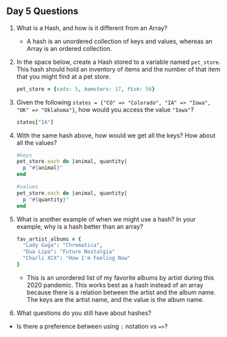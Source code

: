 ## Day 5 Questions

1. What is a Hash, and how is it different from an Array?

   - A hash is an unordered collection of keys and values, whereas an Array is an ordered collection.

1. In the space below, create a Hash stored to a variable named `pet_store`.  This hash should hold an inventory of items and the number of that item that you might find at a pet store.

   ```ruby
   pet_store = {cats: 5, hamsters: 17, fish: 56}
   ```

1. Given the following `states = {"CO" => "Colorado", "IA" => "Iowa", "OK" => "Oklahoma"}`, how would you access the value `"Iowa"`?

    ```ruby
    states["IA"]
    ```

1. With the same hash above, how would we get all the keys?  How about all the values?
   ```ruby
   #keys
   pet_store.each do |animal, quantity|
     p "#{animal}"
   end

   #values
   pet_store.each do |animal, quantity|
     p "#{quantity}"
   end
   ```

1. What is another example of when we might use a hash?  In your example, why is a hash better than an array?

   ```ruby
   fav_artist_albums = {
     "Lady Gaga": "Chromatica",
     "Dua Lipa": "Future Nostalgia"
     "Charli XCX": "How I'm Feeling Now"
   }
   ```
   - This is an unordered list of my favorite albums by artist during this 2020 pandemic. This works best as a hash instead of an array because there is a relation between the artist and the album name. The keys are the artist name, and the value is the album name.

1. What questions do you still have about hashes?

  - Is there a preference between using `:` notation vs `=>`?
